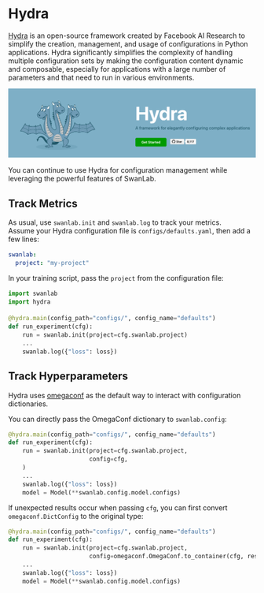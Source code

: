 # Hydra

[Hydra](https://hydra.cc/) is an open-source framework created by Facebook AI Research to simplify the creation, management, and usage of configurations in Python applications. Hydra significantly simplifies the complexity of handling multiple configuration sets by making the configuration content dynamic and composable, especially for applications with a large number of parameters and that need to run in various environments.

![hydra-image](/assets/hydra-image.jpg)

You can continue to use Hydra for configuration management while leveraging the powerful features of SwanLab.

## Track Metrics

As usual, use `swanlab.init` and `swanlab.log` to track your metrics.  
Assume your Hydra configuration file is `configs/defaults.yaml`, then add a few lines:

```yaml
swanlab:
  project: "my-project"
```

In your training script, pass the `project` from the configuration file:

```python
import swanlab
import hydra

@hydra.main(config_path="configs/", config_name="defaults")
def run_experiment(cfg):
    run = swanlab.init(project=cfg.swanlab.project)
    ...
    swanlab.log({"loss": loss})
```

## Track Hyperparameters
Hydra uses [omegaconf](https://omegaconf.readthedocs.io/en/2.1_branch/) as the default way to interact with configuration dictionaries.

You can directly pass the OmegaConf dictionary to `swanlab.config`:

```python
@hydra.main(config_path="configs/", config_name="defaults")
def run_experiment(cfg):
    run = swanlab.init(project=cfg.swanlab.project,
                       config=cfg,
    )
    ...
    swanlab.log({"loss": loss})
    model = Model(**swanlab.config.model.configs)
```

If unexpected results occur when passing `cfg`, you can first convert `omegaconf.DictConfig` to the original type:

```python
@hydra.main(config_path="configs/", config_name="defaults")
def run_experiment(cfg):
    run = swanlab.init(project=cfg.swanlab.project,
                       config=omegaconf.OmegaConf.to_container(cfg, resolve=True, throw_on_missing=True)
    ...
    swanlab.log({"loss": loss})
    model = Model(**swanlab.config.model.configs)
```